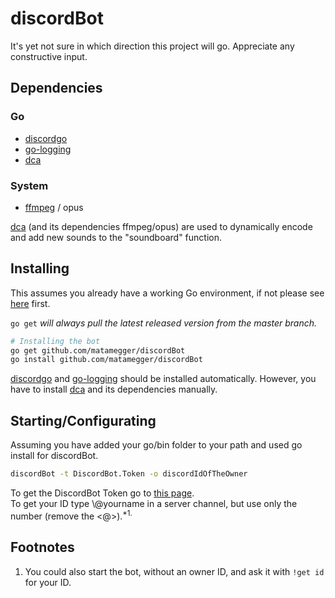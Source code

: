 # discordBot

It's yet not sure in which direction this project will go. Appreciate any constructive input.

## Dependencies

### Go
- [discordgo](https://github.com/bwmarrin/discordgo)
- [go-logging](https://github.com/op/go-logging)
- [dca](https://github.com/bwmarrin/dca)

### System
- [ffmpeg](https://ffmpeg.org/) / opus

[dca](https://github.com/bwmarrin/dca) (and its dependencies ffmpeg/opus) are used to dynamically encode and add new sounds to the "soundboard" function.

## Installing

This assumes you already have a working Go environment, if not please see
[here](https://golang.org/doc/install) first.

`go get` *will always pull the latest released version from the master branch.*

```sh
# Installing the bot
go get github.com/matamegger/discordBot
go install github.com/matamegger/discordBot
```

[discordgo](https://github.com/bwmarrin/discordgo) and [go-logging](https://github.com/op/go-logging) should be installed automatically.
However, you have to install [dca](https://github.com/bwmarrin/dca) and its dependencies manually.

## Starting/Configurating

Assuming you have added your go/bin folder to your path and used go install for discordBot.

```sh
discordBot -t DiscordBot.Token -o discordIdOfTheOwner
```
To get the DiscordBot Token go to [this page](https://discordapp.com/developers/applications/me).
<br>To get your ID type \\@yourname in a server channel, but use only the number (remove the <@>).<sup>*1.</sup>

## Footnotes
1. You could also start the bot, without an owner ID, and ask it with `!get id` for your ID.